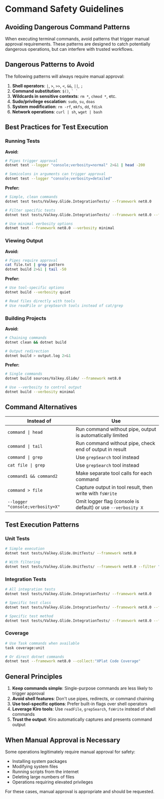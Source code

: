 # Command Safety Guidelines

## Avoiding Dangerous Command Patterns

When executing terminal commands, avoid patterns that trigger manual approval requirements. These patterns are designed to catch potentially dangerous operations, but can interfere with trusted workflows.

## Dangerous Patterns to Avoid

The following patterns will always require manual approval:

1. **Shell operators**: `|`, `>`, `>>`, `<`, `&&`, `||`, `;`
2. **Command substitution**: `$()`, `` ` ` ``
3. **Wildcards in sensitive contexts**: `rm *`, `chmod *`, etc.
4. **Sudo/privilege escalation**: `sudo`, `su`, `doas`
5. **System modification**: `rm -rf`, `mkfs`, `dd`, `fdisk`
6. **Network operations**: `curl | sh`, `wget | bash`

## Best Practices for Test Execution

### Running Tests

**Avoid:**

```bash
# Pipes trigger approval
dotnet test --logger "console;verbosity=normal" 2>&1 | head -200

# Semicolons in arguments can trigger approval
dotnet test --logger "console;verbosity=detailed"
```

**Prefer:**

```bash
# Simple, clean commands
dotnet test tests/Valkey.Glide.IntegrationTests/ --framework net8.0

# Filter specific tests
dotnet test tests/Valkey.Glide.IntegrationTests/ --framework net8.0 --filter "FullyQualifiedName~TestClassName"

# Use minimal verbosity options
dotnet test --framework net8.0 --verbosity minimal
```

### Viewing Output

**Avoid:**

```bash
# Pipes require approval
cat file.txt | grep pattern
dotnet build 2>&1 | tail -50
```

**Prefer:**

```bash
# Use tool-specific options
dotnet build --verbosity quiet

# Read files directly with tools
# Use readFile or grepSearch tools instead of cat/grep
```

### Building Projects

**Avoid:**

```bash
# Chaining commands
dotnet clean && dotnet build

# Output redirection
dotnet build > output.log 2>&1
```

**Prefer:**

```bash
# Single commands
dotnet build sources/Valkey.Glide/ --framework net8.0

# Use --verbosity to control output
dotnet build --verbosity minimal
```

## Command Alternatives

| Instead of | Use |
|------------|-----|
| `command \| head` | Run command without pipe, output is automatically limited |
| `command \| tail` | Run command without pipe, check end of output in result |
| `command \| grep` | Use `grepSearch` tool instead |
| `cat file \| grep` | Use `grepSearch` tool instead |
| `command1 && command2` | Make separate tool calls for each command |
| `command > file` | Capture output in tool result, then write with `fsWrite` |
| `--logger "console;verbosity=X"` | Omit logger flag (console is default) or use `--verbosity X` |

## Test Execution Patterns

### Unit Tests

```bash
# Simple execution
dotnet test tests/Valkey.Glide.UnitTests/ --framework net8.0

# With filtering
dotnet test tests/Valkey.Glide.UnitTests/ --framework net8.0 --filter "ClassName"
```

### Integration Tests

```bash
# All integration tests
dotnet test tests/Valkey.Glide.IntegrationTests/ --framework net8.0

# Specific test class
dotnet test tests/Valkey.Glide.IntegrationTests/ --framework net8.0 --filter "FullyQualifiedName~PubSubCommandTests"

# Specific test method
dotnet test tests/Valkey.Glide.IntegrationTests/ --framework net8.0 --filter "FullyQualifiedName~PubSubCommandTests.PublishAsync_WithNoSubscribers_ReturnsZero"
```

### Coverage

```bash
# Use Task commands when available
task coverage:unit

# Or direct dotnet commands
dotnet test --framework net8.0 --collect:"XPlat Code Coverage"
```

## General Principles

1. **Keep commands simple**: Single-purpose commands are less likely to trigger approval
2. **Avoid shell features**: Don't use pipes, redirects, or command chaining
3. **Use tool-specific options**: Prefer built-in flags over shell operators
4. **Leverage Kiro tools**: Use `readFile`, `grepSearch`, `fsWrite` instead of shell commands
5. **Trust the output**: Kiro automatically captures and presents command output

## When Manual Approval is Necessary

Some operations legitimately require manual approval for safety:

- Installing system packages
- Modifying system files
- Running scripts from the internet
- Deleting large numbers of files
- Operations requiring elevated privileges

For these cases, manual approval is appropriate and should be requested.
